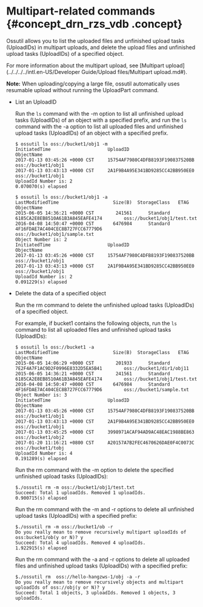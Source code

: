 # Multipart-related commands {#concept_drn_rzs_vdb .concept}

Ossutil allows you to list the uploaded files and unfinished upload tasks \(UploadIDs\) in multipart uploads, and delete the upload files and unfinished upload tasks \(UploadIDs\) of a specified object.

For more information about the multipart upload, see [Multipart upload](../../../../intl.en-US/Developer Guide/Upload files/Multipart upload.md#).

**Note:** When uploading/copying a large file, ossutil automatically uses resumable upload without running the UploadPart command.

-   List an UploadID

    Run the `ls` command with the -m option to list all unfinished upload tasks \(UploadIDs\) of an object with a specified prefix, and run the `ls` command with the -a option to list all uploaded files and unfinished upload tasks \(UploadIDs\) of an object with a specified prefix.

    ```
    $ ossutil ls oss://bucket1/obj1 -m
    InitiatedTime                     UploadID                               ObjectName
    2017-01-13 03:45:26 +0000 CST     15754AF7980C4DFB8193F190837520BB    oss://bucket1/obj1
    2017-01-13 03:43:13 +0000 CST     2A1F9B4A95E341BD9285CC42BB950EE0    oss://bucket1/obj1
    UploadId Number is: 2
    0.070070(s) elapsed
    ```

    ```
    $ ossutil ls oss://bucket1/obj1 -a
    LastModifiedTime                    Size(B)  StorageClass   ETAG                                    ObjectName
    2015-06-05 14:36:21 +0000 CST        241561      Standard   6185CA2E8EB8510A61B3A845EAFE4174        oss://bucket1/obj1/test.txt
    2016-04-08 14:50:47 +0000 CST       6476984      Standard    4F16FDAE7AC404CEC8B727FCC67779D6        oss://bucket1/obj1/sample.txt
    Object Number is: 2
    InitiatedTime                     UploadID                               ObjectName
    2017-01-13 03:45:26 +0000 CST     15754AF7980C4DFB8193F190837520BB    oss://bucket1/obj1
    2017-01-13 03:43:13 +0000 CST     2A1F9B4A95E341BD9285CC42BB950EE0    oss://bucket1/obj1
    UploadId Number is: 2
    0.091229(s) elapsed
    ```

-   Delete the data of a specified object

    Run the rm command to delete the unfinished upload tasks \(UploadIDs\) of a specified object.

    For example, if bucket1 contains the following objects, run the `ls` command to list all uploaded files and unfinished upload tasks \(UploadIDs\):

    ```
    $ ossutil ls oss://bucket1 -a
    LastModifiedTime                    Size(B)  StorageClass   ETAG                                    ObjectName
    2015-06-05 14:06:29 +0000 CST        201933      Standard   7E2F4A7F1AC9D2F0996E8332D5EA5B41        oss://bucket1/dir1/obj11
    2015-06-05 14:36:21 +0000 CST        241561      Standard   6185CA2E8EB8510A61B3A845EAFE4174        oss://bucket1/obj1/test.txt
    2016-04-08 14:50:47 +0000 CST       6476984      Standard    4F16FDAE7AC404CEC8B727FCC67779D6        oss://bucket1/sample.txt
    Object Number is: 3
    InitiatedTime                     UploadID                               ObjectName
    2017-01-13 03:45:26 +0000 CST     15754AF7980C4DFB8193F190837520BB    oss://bucket1/obj1
    2017-01-13 03:43:13 +0000 CST     2A1F9B4A95E341BD9285CC42BB950EE0    oss://bucket1/obj1
    2017-01-13 03:45:25 +0000 CST     3998971ACAF94AD9AC48EAC1988BE863    oss://bucket1/obj2
    2017-01-20 11:16:21 +0800 CST     A20157A7B2FEC4670626DAE0F4C0073C    oss://bucket1/tobj
    UploadId Number is: 4
    0.191289(s) elapsed
    ```

    Run the rm command with the -m option to delete the specified unfinished upload tasks \(UploadIDs\):

    ```
    $./ossutil rm -m oss://bucket1/obj1/test.txt
    Succeed: Total 1 uploadIds. Removed 1 uploadIds. 
    0.900715(s) elapsed
    ```

    Run the rm command with the -m and -r options to delete all unfinished upload tasks \(UploadIDs\) with a specified prefix:

    ```
    $./ossutil rm -m oss://bucket1/ob -r 
    Do you really mean to remove recursively multipart uploadIds of oss:bucket1/ob(y or N)? y 
    Succeed: Total 4 uploadIds. Removed 4 uploadIds. 
    1.922915(s) elapsed
    ```

    Run the rm command with the -a and -r options to delete all uploaded files and unfinished upload tasks \(UploadIDs\) with a specified prefix:

    ```
    $./ossutil rm  oss://hello-hangzws-1/obj -a -r
    Do you really mean to remove recursively objects and multipart uploadIds of oss://obj(y or N)? y
    Succeed: Total 1 objects, 3 uploadIds. Removed 1 objects, 3 uploadIds.
    ```


